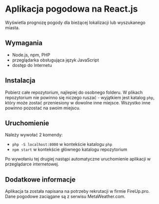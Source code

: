 # Aplikacja pogodowa na React.js

Wyświetla prognozę pogody dla bieżącej lokalizacji lub wyszukanego miasta.

## Wymagania

- Node.js, npm, PHP
- przeglądarka obsługująca język JavaScript
- dostęp do Internetu

## Instalacja

Pobierz całe repozytorium, najlepiej do osobnego folderu. W plikach repozytorium nie powinno się niczego ruszać - wyjątkiem jest katalog `php`, który może zostać przeniesiony w dowolne inne miejsce. Wszystko inne powinno pozostać na swoim miejscu.

## Uruchomienie

Należy wywołać 2 komendy:
- `php -S localhost:8000` w kontekście katalogu `php`
- `npm start` w kontekście głównego katalogu repozytorium

Po wywołaniu tej drugiej nastąpi automatyczne uruchomienie aplikacji w przeglądarce internetowej.

## Dodatkowe informacje

Aplikacja ta została napisana na potrzeby rekrutacji w firmie FireUp.pro. Dane pogodowe zaciągane są z serwisu MetaWeather.com.